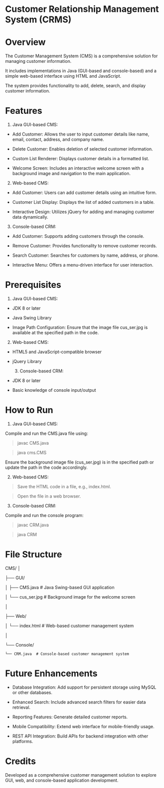 # Customer Relationship Management System (CRMS)

# Overview
The Customer Management System (CMS) is a comprehensive solution for managing customer information. 

It includes implementations in Java (GUI-based and console-based) and a simple web-based interface using HTML and JavaScript.

The system provides functionality to add, delete, search, and display customer information.

# Features

1. Java GUI-based CMS:
   
- Add Customer: Allows the user to input customer details like name, email, contact, address, and company name.
  
- Delete Customer: Enables deletion of selected customer information.
  
- Custom List Renderer: Displays customer details in a formatted list.
  
- Welcome Screen: Includes an interactive welcome screen with a background image and navigation to the main application.
  
2. Web-based CMS:
   
- Add Customer: Users can add customer details using an intuitive form.

- Customer List Display: Displays the list of added customers in a table.

- Interactive Design: Utilizes jQuery for adding and managing customer data dynamically.

3. Console-based CRM:

- Add Customer: Supports adding customers through the console.

- Remove Customer: Provides functionality to remove customer records.

- Search Customer: Searches for customers by name, address, or phone.

- Interactive Menu: Offers a menu-driven interface for user interaction.

# Prerequisites

1. Java GUI-based CMS:

- JDK 8 or later

- Java Swing Library

- Image Path Configuration: Ensure that the image file cus_ser.jpg is available at the specified path in the code.

2. Web-based CMS:

- HTML5 and JavaScript-compatible browser

- jQuery Library

  3. Console-based CRM:

- JDK 8 or later

- Basic knowledge of console input/output

# How to Run

1. Java GUI-based CMS:

Compile and run the CMS.java file using:

> javac CMS.java

> java cms.CMS

Ensure the background image file (cus_ser.jpg) is in the specified path or update the path in the code accordingly.

2. Web-based CMS:

> Save the HTML code in a file, e.g., index.html.

> Open the file in a web browser.

3. Console-based CRM:

Compile and run the console program:

> javac CRM.java

> java CRM

# File Structure

CMS/
│

├── GUI/

│   ├── CMS.java  # Java Swing-based GUI application

│   └── cus_ser.jpg  # Background image for the welcome screen

│

├── Web/

│   └── index.html  # Web-based customer management system

│

└── Console/

    └── CRM.java  # Console-based customer management system

# Future Enhancements

- Database Integration: Add support for persistent storage using MySQL or other databases.

- Enhanced Search: Include advanced search filters for easier data retrieval.

- Reporting Features: Generate detailed customer reports.

- Mobile Compatibility: Extend web interface for mobile-friendly usage.

- REST API Integration: Build APIs for backend integration with other platforms.

# Credits

Developed as a comprehensive customer management solution to explore GUI, web, and console-based application development.






